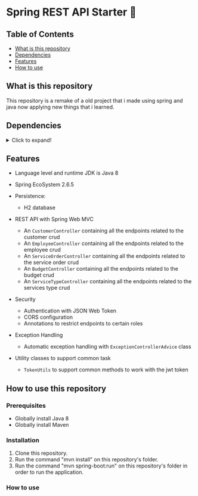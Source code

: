 # Spring REST API Starter 🚀

## Table of Contents

- [What is this repository](#what-is-this-repository)
- [Dependencies](#dependencies)
- [Features](#features)
- [How to use](#how-to-use-this-repository)

## What is this repository

This repository is a remake of a old project that i made using spring and java now applying new things that i learned.

## Dependencies

<details>
<summary>Click to expand!</summary>

| **Dependency**      | **Version** | **Description**                                         |
|---------------------|:-----------:|---------------------------------------------------------|
| Spring Boot         |    2.6.5    | Config Spring-app with Java Annotation                  |
| Spring Security     |    5.6.2    | Securing application                                    |
| Spring Data JPA     |    2.6.5    | Connect database and manipulate data                    |
| MySQL               |     8.x     | Database for application                                |
| Lombok              |   1.18.22   | Generate common method to reduce boilerplate code       |
| Java Validation API |      x      | Validate parameter                                      |
| JJWT                |    3.19.1   | Creating and verifying JSON Web Token in Java           |
| Apache Commons      |    3.12.0   | Contains several useful methods                         |
| H2 database         |   2.1.210   | In memory database                                      |

</details>

## Features

* Language level and runtime JDK is Java 8
* Spring EcoSystem 2.6.5
* Persistence:

    * H2 database


* REST API with Spring Web MVC

    * An `CustomerController` containing all the endpoints related to the customer crud
    * An `EmployeeController` containing all the endpoints related to the employee crud
    * An `ServiceOrderController` containing all the endpoints related to the service order crud
    * An `BudgetController` containing all the endpoints related to the budget crud
    * An `ServiceTypeController` containing all the endpoints related to the services type crud

* Security

    * Authentication with JSON Web Token
    * CORS configuration
    * Annotations to restrict endpoints to certain roles

* Exception Handling

    * Automatic exception handling with `ExceptionControllerAdvice` class

* Utility classes to support common task

    * `TokenUtils` to support common methods to work with the jwt token

## How to use this repository

### Prerequisites

* Globally install Java 8
* Globally install Maven

### Installation

1. Clone this repository.
2. Run the command "mvn install" on this repository's folder.
3. Run the command "mvn spring-boot:run" on this repository's folder in order to run the application.

### How to use
